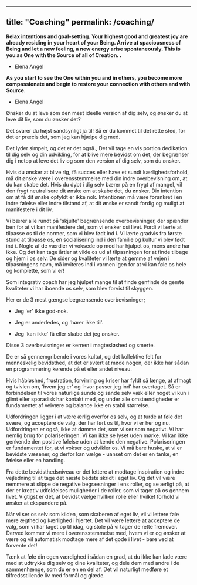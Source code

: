 
---
title: "Coaching"
permalink: /coaching/
---



**Relax intentions and goal-setting. Your highest good and greatest joy are already residing in your heart of your Being. Arrive at spaciousness of Being and let a new feeling, a new energy arise spontaneously. This is you as One with the Source of all of Creation. .**

 - Elena Angel
 
 **As you start to see the One within you and in others, you become more compassionate and begin to restore your connection with others and with Source.**
 
  - Elena Angel
 
 Ønsker du at leve som den mest ideelle version af dig selv, og ønsker du at leve dit liv, som du ønsker det?
 
 Det svarer du højst sandsynligt ja til! Så er du kommet til det rette sted, for det er præcis det, som jeg kan hjælpe dig med.
 
 Det lyder simpelt, og det er det også., Det vil tage en vis portion dedikation til dig selv og din udvikling, for at blive mere bevidst om det, der begrænser dig i netop at leve det liv og som den version af dig selv, som du ønsker. 

 Hvis du ønsker at blive rig, få succes eller have et sundt kærlighedsforhold, må dit ønske være i overensstemmelse med din indre overbevisning om, at du kan skabe det. Hvis du dybt i dig selv bærer på en frygt af mangel, vil den frygt neutralisere dit ønske om at skabe det, du ønsker. Din intention om at få dit ønske opfyldt er ikke nok. Intentionen må være forankret i en indre følelse eller indre tilstand af, at dit ønske er sandt fordig og muligt at manifestere i dit liv.

 Vi bærer alle rundt på 'skjulte' begrænsende overbevisninger, der spænder ben for at vi kan manifestere det, som vi ønsker osi livet. Fordi vi lærte at tilpasse os til de normer, som vi blev født ind i. Vi lærte gradvis fra første stund at tilpasse os, en socialisering ind i den familie og kultur vi blev født ind i. Nogle af de værdier vi voksede op med har hjulpet os, mens andre har ikke. Og det kan tage årtier at vikle os ud af tilpasningen for at finde tilbage og hjem i os selv. De sider og kvaliteter vi lærte at gemme af vejen i tilpasningens navn, må inviteres ind i varmen igen for at vi kan føle os hele og komplette, som vi er!

 Som integrativ coach har jeg hjulpet mange til at finde genfinde de gemte kvaliteter vi har iboende os selv, som blev forvist til skyggen. 

 Her er de 3 mest gængse begrænsende overbevisninger;

- Jeg 'er' ikke god-nok.

- Jeg er anderledes, og 'hører ikke til'.

- Jeg 'kan ikke' få eller skabe det jeg ønsker.

Disse 3 overbevisninger er kernen i magtesløshed og smerte.

De er så gennemgribende i vores kultut, og det kollektive felt for menneskelig bevidsthed, at det er svært at møde nogen, der ikke har sådan en programmering kørende på et eller andet niveau.

Hvis håbløshed, frustration, forvirring og kriser har fyldt så længe, at afmagt og tvivlen om, ‘hvem jeg er’ og ‘hvor passer jeg ind’ har overtaget. Så er forbindelsen til vores naturlige sunde og sande selv væk eller noget vi kun i glimt eller sporadisk har kontakt med, og under alle omstændigheder er fundamentet af velvære og balance ikke en stabil størrelse.

Udfordringen ligger i at være ærlig overfor os selv, og at turde at føle det svære, og acceptere de valg, der har ført os til, hvor vi er her og nu. Udfordringen er også, ikke at dømme det, som vi ser som negativt. Vi har nemlig brug for polariseringen. Vi kan ikke se lyset uden mørke. Vi kan ikke genkende den positive følelse uden at kende den negative. Polariseringen er fundamentet for, at vi vokser og udvikler os. Vi må bare huske, at vi er bevidste væsener, og derfor kan vælge - uanset om det er en tanke, en følelse eller en handling.

Fra dette bevidsthedsniveau er det lettere at modtage inspiration og indre vejledning til at tage det næste bedste skridt i eget liv. Og det vil være nemmere at slippe de negative begræsninger i ens roller, og se ærligt på, at der er kreativ udfoldelses muligheder i de roller, som vi tager på os gennem livet. Vigtigst er det, at bevidst vælge hvilken rolle eller hvilket forhold vi ønsker at ekspandere på.

Når vi ser os selv som kilden, som skaberen af eget liv, vil vi lettere føle mere ægthed og kærlighed i hjertet. Det vil være lettere at acceptere de valg, som vi har taget op til idag, og stole på vi tager de rette fremover. Derved kommer vi mere i overensstemmelse med, hvem vi er og ønsker at være og vil automatisk modtage mere af det gode i livet - bare ved at forvente det!

Tænk at føle din egen værdighed i sådan en grad, at du ikke kan lade være med at udtrykke dig selv og dine kvaliteter, og dele dem med andre i de sammenhænge, som du er en en del af. Det vil naturligt medføre et tilfredsstillende liv med formål og glæde.



